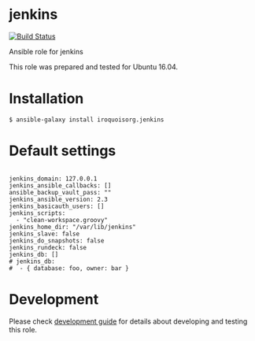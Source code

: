 # jenkins

[![Build Status](https://travis-ci.com/iroquoisorg/ansible-role-jenkins.svg?branch=master)](https://travis-ci.com/iroquoisorg/ansible-role-jenkins)

Ansible role for jenkins

This role was prepared and tested for Ubuntu 16.04.

# Installation

`$ ansible-galaxy install iroquoisorg.jenkins`

# Default settings

```

jenkins_domain: 127.0.0.1
jenkins_ansible_callbacks: []
ansible_backup_vault_pass: ""
jenkins_ansible_version: 2.3
jenkins_basicauth_users: []
jenkins_scripts:
  - "clean-workspace.groovy"
jenkins_home_dir: "/var/lib/jenkins"
jenkins_slave: false
jenkins_do_snapshots: false
jenkins_rundeck: false
jenkins_db: []
# jenkins_db:
#  - { database: foo, owner: bar }

```

# Development

Please check [development guide](DEVELOPMENT.md) for details about developing and testing this role.
